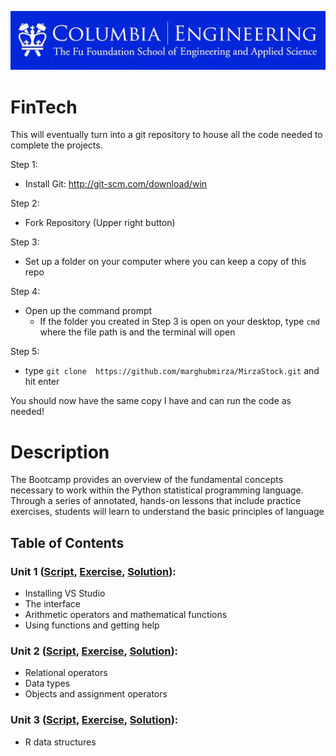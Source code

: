 ![Alt text](col.jpeg?raw=true "UVA")
# FinTech

This will eventually turn into a git repository to house all the code needed to complete the projects.


Step 1:
 - Install Git: http://git-scm.com/download/win
 
Step 2:
 - Fork Repository (Upper right button)
 
 Step 3:
  - Set up a folder on your computer where you can keep a copy of this repo
  
 Step 4:
  - Open up the command prompt
    - If the folder you created in Step 3 is open on your desktop, type `cmd` where the file path is and the terminal will open
    
 Step 5:
  - type `git clone  https://github.com/marghubmirza/MirzaStock.git` and hit enter
  
 You should now have the same copy I have and can run the code as needed!
 


# Description
The Bootcamp provides an overview of the fundamental concepts necessary to work within the Python statistical programming language. Through a series of annotated, hands-on lessons that include practice exercises, students will learn to understand the basic principles of language 

## Table of Contents

### Unit 1 ([Script](https://raw.githubusercontent.com/davedgd/r-bootcamp/master/Unit1/R-Bootcamp-Unit1.R?raw=true), [Exercise](https://raw.githubusercontent.com/davedgd/r-bootcamp/master/Unit1/R-Bootcamp-Unit1-Exercises.R?raw=true), [Solution](https://raw.githubusercontent.com/davedgd/r-bootcamp/master/Unit1/Solutions/R-Bootcamp-Unit1-Exercise-Solutions.R?raw=true)):
-	Installing VS Studio
-	The interface
-	Arithmetic operators and mathematical functions
-	Using functions and getting help
### Unit 2 ([Script](https://raw.githubusercontent.com/davedgd/r-bootcamp/master/Unit2/R-Bootcamp-Unit2.R?raw=true), [Exercise](https://raw.githubusercontent.com/davedgd/r-bootcamp/master/Unit2/R-Bootcamp-Unit2-Exercises.R?raw=true), [Solution](https://raw.githubusercontent.com/davedgd/r-bootcamp/master/Unit2/Solutions/R-Bootcamp-Unit2-Exercise-Solutions.R?raw=true)):
-	Relational operators
-	Data types
-	Objects and assignment operators
### Unit 3 ([Script](https://raw.githubusercontent.com/davedgd/r-bootcamp/master/Unit3/R-Bootcamp-Unit3.R?raw=true), [Exercise](https://raw.githubusercontent.com/davedgd/r-bootcamp/master/Unit3/R-Bootcamp-Unit3-Exercises.R?raw=true), [Solution](https://raw.githubusercontent.com/davedgd/r-bootcamp/master/Unit3/Solutions/R-Bootcamp-Unit3-Exercise-Solutions.R?raw=true)):
-	R data structures
